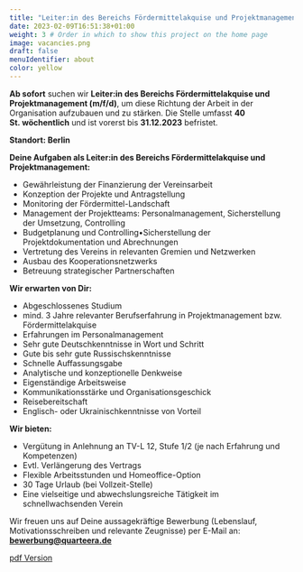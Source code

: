 ```yaml
---
title: "Leiter:in des Bereichs Fördermittelakquise und Projektmanagement" # Title of your project
date: 2023-02-09T16:51:38+01:00
weight: 3 # Order in which to show this project on the home page
image: vacancies.png
draft: false
menuIdentifier: about
color: yellow
---
```


**Ab sofort** suchen wir **Leiter:in des Bereichs Fördermittelakquise und Projektmanagement (m/f/d)**, um diese Richtung der Arbeit in der Organisation aufzubauen und zu stärken. Die Stelle umfasst **40 St. wöchentlich** und ist vorerst bis **31.12.2023** befristet.

**Standort: Berlin**

**Deine Aufgaben als Leiter:in des Bereichs Fördermittelakquise und Projektmanagement:**

- Gewährleistung der Finanzierung der Vereinsarbeit
- Konzeption der Projekte und Antragstellung 
- Monitoring der Fördermittel-Landschaft
- Management der Projektteams: Personalmanagement, Sicherstellung der Umsetzung, Controlling
- Budgetplanung und Controlling•Sicherstellung der Projektdokumentation und Abrechnungen
- Vertretung des Vereins in relevanten Gremien und Netzwerken
- Ausbau des Kooperationsnetzwerks
- Betreuung strategischer Partnerschaften

**Wir erwarten von Dir:**

- Abgeschlossenes Studium
- mind. 3 Jahre relevanter Berufserfahrung in Projektmanagement bzw. Fördermittelakquise
- Erfahrungen im Personalmanagement
- Sehr gute Deutschkenntnisse in Wort und Schritt
- Gute bis sehr gute Russischskenntnisse
- Schnelle Auffassungsgabe
- Analytische und konzeptionelle Denkweise
- Eigenständige Arbeitsweise
- Kommunikationsstärke und Organisationsgeschick
- Reisebereitschaft
- Englisch- oder Ukrainischkenntnisse von Vorteil

**Wir bieten:**

- Vergütung in Anlehnung an TV-L 12, Stufe 1/2 (je nach Erfahrung und Kompetenzen)
- Evtl. Verlängerung des Vertrags
- Flexible Arbeitsstunden und Homeoffice-Option
- 30 Tage Urlaub (bei Vollzeit-Stelle)
- Eine vielseitige und abwechslungsreiche Tätigkeit im schnellwachsenden Verein


Wir freuen uns auf Deine aussagekräftige Bewerbung (Lebenslauf, Motivationsschreiben und relevante Zeugnisse) per E-Mail an: **bewerbung@quarteera.de**

[pdf Version](https://quarteera.de/files/stelle/Letier_in_Foerdermittelakquise.pdf)